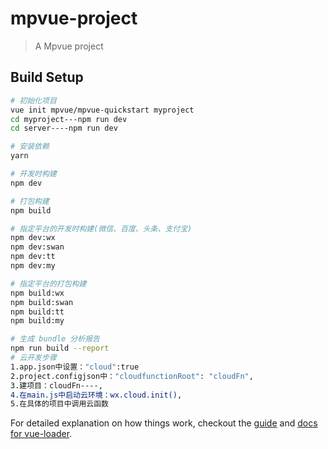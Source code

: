 # mpvue-project

> A Mpvue project

## Build Setup

``` bash
# 初始化项目
vue init mpvue/mpvue-quickstart myproject
cd myproject---npm run dev
cd server----npm run dev

# 安装依赖
yarn

# 开发时构建
npm dev

# 打包构建
npm build

# 指定平台的开发时构建(微信、百度、头条、支付宝)
npm dev:wx
npm dev:swan
npm dev:tt
npm dev:my

# 指定平台的打包构建
npm build:wx
npm build:swan
npm build:tt
npm build:my

# 生成 bundle 分析报告
npm run build --report
# 云开发步骤
1.app.json中设置："cloud":true
2.project.configjson中："cloudfunctionRoot": "cloudFn",
3.建项目：cloudFn----,
4.在main.js中启动云环境：wx.cloud.init(),
5.在具体的项目中调用云函数

```


For detailed explanation on how things work, checkout the [guide](http://vuejs-templates.github.io/webpack/) and [docs for vue-loader](http://vuejs.github.io/vue-loader).
